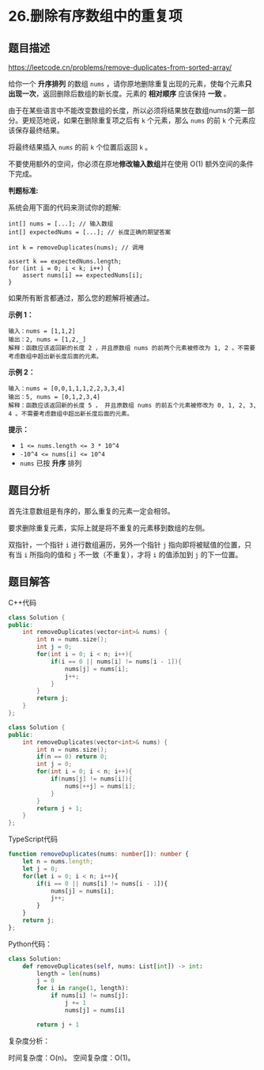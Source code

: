 # 26.删除有序数组中的重复项

## 题目描述 

https://leetcode.cn/problems/remove-duplicates-from-sorted-array/

给你一个 **升序排列** 的数组 `nums` ，请你原地删除重复出现的元素，使每个元素**只出现一次**，返回删除后数组的新长度。元素的 **相对顺序** 应该保持 **一致** 。

由于在某些语言中不能改变数组的长度，所以必须将结果放在数组nums的第一部分。更规范地说，如果在删除重复项之后有 `k` 个元素，那么 `nums` 的前 `k` 个元素应该保存最终结果。

将最终结果插入 `nums` 的前 `k` 个位置后返回 `k` 。

不要使用额外的空间，你必须在原地**修改输入数组**并在使用 O(1) 额外空间的条件下完成。

**判题标准:**

系统会用下面的代码来测试你的题解:

```
int[] nums = [...]; // 输入数组
int[] expectedNums = [...]; // 长度正确的期望答案

int k = removeDuplicates(nums); // 调用

assert k == expectedNums.length;
for (int i = 0; i < k; i++) {
    assert nums[i] == expectedNums[i];
}
```

如果所有断言都通过，那么您的题解将被通过。

 

**示例 1：**

```
输入：nums = [1,1,2]
输出：2, nums = [1,2,_]
解释：函数应该返回新的长度 2 ，并且原数组 nums 的前两个元素被修改为 1, 2 。不需要考虑数组中超出新长度后面的元素。
```

**示例 2：**

```
输入：nums = [0,0,1,1,1,2,2,3,3,4]
输出：5, nums = [0,1,2,3,4]
解释：函数应该返回新的长度 5 ， 并且原数组 nums 的前五个元素被修改为 0, 1, 2, 3, 4 。不需要考虑数组中超出新长度后面的元素。
```

**提示：**

- `1 <= nums.length <= 3 * 10^4`
- `-10^4 <= nums[i] <= 10^4`
- `nums` 已按 **升序** 排列

## 题目分析

首先注意数组是有序的，那么重复的元素一定会相邻。

要求删除重复元素，实际上就是将不重复的元素移到数组的左侧。

双指针，一个指针 `i` 进行数组遍历，另外一个指针 `j` 指向即将被赋值的位置，只有当 `i` 所指向的值和 `j` 不一致（不重复），才将 `i` 的值添加到 `j` 的下一位置。

## 题目解答

C++代码

```c++
class Solution {
public:
    int removeDuplicates(vector<int>& nums) {
        int n = nums.size();
        int j = 0;
        for(int i = 0; i < n; i++){
            if(i == 0 || nums[i] != nums[i - 1]){
                nums[j] = nums[i];
                j++;
            }
        }
        return j;
    }
};

class Solution {
public:
    int removeDuplicates(vector<int>& nums) {
        int n = nums.size();
        if(n == 0) return 0;
        int j = 0;
        for(int i = 0; i < n; i++){
            if(nums[j] != nums[i]){
                nums[++j] = nums[i];
            }
        }
        return j + 1;
    }
};
```

TypeScript代码

```typescript
function removeDuplicates(nums: number[]): number {
    let n = nums.length;
    let j = 0;
    for(let i = 0; i < n; i++){
        if(i == 0 || nums[i] != nums[i - 1]){
            nums[j] = nums[i];
            j++;
        }
    }
    return j;
};
```

Python代码：

```python
class Solution:
    def removeDuplicates(self, nums: List[int]) -> int:
        length = len(nums)
        j = 0
        for i in range(1, length):
            if nums[i] != nums[j]:
                j += 1
                nums[j] = nums[i]

        return j + 1
```



复杂度分析：

时间复杂度：O(n)。 空间复杂度：O(1)。

